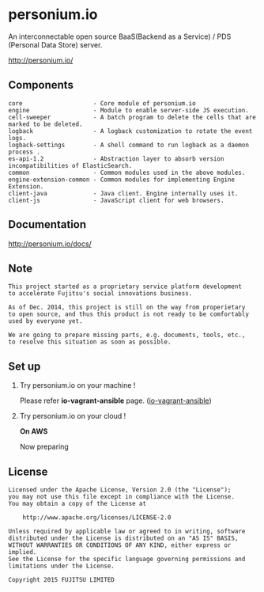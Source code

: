 


personium.io
====

An interconnectable open source BaaS(Backend as a Service) / PDS (Personal Data Store) server.

http://personium.io/

## Components

	core                    - Core module of personium.io
	engine                  - Module to enable server-side JS execution.
	cell-sweeper            - A batch program to delete the cells that are marked to be deleted.
	logback                 - A logback customization to rotate the event logs.
	logback-settings        - A shell command to run logback as a daemon process .
	es-api-1.2              - Abstraction layer to absorb version incompatibilities of ElasticSearch.
	common                  - Common modules used in the above modules.
	engine-extension-common - Common modules for implementing Engine Extension.
	client-java             - Java client. Engine internally uses it.
	client-js               - JavaScript client for web browsers.

## Documentation

http://personium.io/docs/

## Note

	This project started as a proprietary service platform development
	to accelerate Fujitsu's social innovations business.

	As of Dec. 2014, this project is still on the way from properietary
	to open source, and thus this product is not ready to be comfortably
	used by everyone yet.

	We are going to prepare missing parts, e.g. documents, tools, etc.,
	to resolve this situation as soon as possible.

## Set up

1. Try personium.io  on your machine !

	Please refer __io-vagrant-ansible__ page. ([io-vagrant-ansible](https://github.com/personium/io-vagrant-ansible))

2. Try personium.io on your cloud !

	**On AWS**

	Now preparing

## License

	Licensed under the Apache License, Version 2.0 (the "License");
	you may not use this file except in compliance with the License.
	You may obtain a copy of the License at

	    http://www.apache.org/licenses/LICENSE-2.0

	Unless required by applicable law or agreed to in writing, software
	distributed under the License is distributed on an "AS IS" BASIS,
	WITHOUT WARRANTIES OR CONDITIONS OF ANY KIND, either express or implied.
	See the License for the specific language governing permissions and
	limitations under the License.

	Copyright 2015 FUJITSU LIMITED
